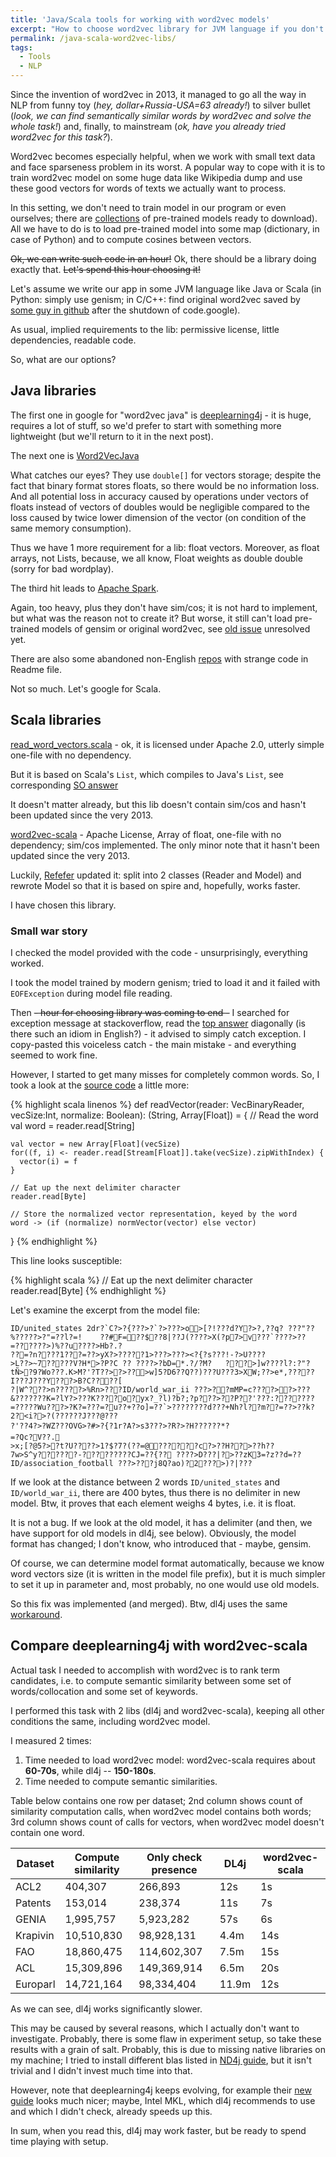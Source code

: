 ```yaml
---
title: 'Java/Scala tools for working with word2vec models'
excerpt: "How to choose word2vec library for JVM language if you don't want to learn new models, but need to read already learned vectors and compute similarity."
permalink: /java-scala-word2vec-libs/
tags:
  - Tools
  - NLP
---
```


Since the invention of word2vec in 2013,
it managed to go all the way in NLP from funny toy (_hey, dollar+Russia-USA=63 already!_)
to silver bullet (_look, we can find semantically similar words by word2vec and solve the whole task!_)
 and, finally, to mainstream (_ok, have you already tried word2vec for this task?_).

Word2vec becomes especially helpful,
when we work with small text data and face sparseness problem in its worst.
A popular way to cope with it is to train word2vec model on some huge data like Wikipedia dump
and use these good vectors for words of texts we actually want to process.

In this setting, we don't need to train model in our program or even ourselves;
there are [collections](https://github.com/3Top/word2vec-api#where-to-get-a-pretrained-models)
 of pre-trained models ready to download).
All we have to do is to load pre-trained model into some map
(dictionary, in case of Python) and to compute cosines between vectors.

~~Ok, we can write such code in an hour!~~
Ok, there should be a library doing exactly that. ~~Let's spend this hour choosing it!~~

Let's assume we write our app in some JVM language like Java or Scala
(in Python: simply use genism;
in C/C++: find original word2vec saved by [some guy in github](https://github.com/3Top/word2vec-api#where-to-get-a-pretrained-models)
after the shutdown of code.google).

As usual, implied requirements to the lib:
permissive license, little dependencies, readable code.

So, what are our options?

## Java libraries
The first one in google for "word2vec java" is [deeplearning4j](https://deeplearning4j.org) -
it is huge, requires a lot of stuff,
so we'd prefer to start with something more lightweight (but we'll return to it in the next post).

The next one is [Word2VecJava](https://github.com/medallia/Word2VecJava)

What catches our eyes? They use `double[]` for vectors storage; despite the fact that binary format stores floats, so there would be no information loss. 
And all potential loss in accuracy caused by operations under vectors of floats instead of vectors of doubles would be negligible compared to the loss caused by twice lower dimension of the vector (on condition of the same memory consumption).

Thus we have 1 more requirement for a lib: float vectors. Moreover, as float arrays, not Lists, because, we all know, Float weights as double double (sorry for bad wordplay).

The third hit leads to [Apache Spark](http://spark.apache.org/docs/latest/ml-features.html#word2vec). 

Again, too heavy, plus they don't have sim/cos;
it is not hard to implement, but what was the reason not to create it?
But worse, it still can't load pre-trained models of gensim or original word2vec,
see [old issue](https://issues.apache.org/jira/browse/SPARK-9484) unresolved yet.

There are also some abandoned non-English [repos](https://github.com/NLPchina/Word2VEC_java)
with strange code in Readme file.

Not so much. Let's google for Scala.

## Scala libraries
[read_word_vectors.scala](https://github.com/awhogue/word2vec-scala/blob/master/read_word_vectors.scala) -
ok, it is licensed under Apache 2.0, utterly simple one-file with no dependency.

But it is based on Scala's `List`, which compiles to Java's `List`, see corresponding [SO answer](http://stackoverflow.com/questions/2712877/difference-between-array-and-list-in-scala)

It doesn't matter already, but this lib doesn't contain sim/cos and hasn't been updated since the very 2013.

[word2vec-scala](https://github.com/trananh/word2vec-scala) - Apache License, Array of float, one-file with no dependency; sim/cos implemented.
The only minor note that it hasn't been updated since the very 2013.

Luckily, [Refefer](https://github.com/Refefer) updated it:
split into 2 classes (Reader and Model)
and rewrote Model so that it is based on spire and, hopefully, works faster.

I have chosen this library.

### Small war story

I checked the model provided with the code - unsurprisingly, everything worked.

I took the model trained by modern genism;
tried to load it and it failed with `EOFException` during model file reading.

Then ~~- hour for choosing library was coming to end -~~ I searched for exception message at stackoverflow,
read the [top answer](http://stackoverflow.com/questions/18451232/eofexception-how-to-handle) diagonally (is there such an idiom in English?) -
it advised to simply catch exception.
I copy-pasted this voiceless catch - the main mistake - and everything seemed to work fine.

However, I started to get many misses for completely common words.
So, I took a look at the [source code](https://github.com/Refefer/word2vec-scala/blob/b75b33201a1b073d5e47b6b48837ede905a9e301/src/main/scala/word2vec/Reader.scala#L98) a little more:

{% highlight scala linenos %}
def readVector(reader: VecBinaryReader, vecSize:Int, normalize: Boolean): (String, Array[Float]) = {
     // Read the word
    val word = reader.read[String]

    val vector = new Array[Float](vecSize)
    for((f, i) <- reader.read[Stream[Float]].take(vecSize).zipWithIndex) {
      vector(i) = f
    }

    // Eat up the next delimiter character
    reader.read[Byte]

    // Store the normalized vector representation, keyed by the word
    word -> (if (normalize) normVector(vector) else vector)
}
{% endhighlight %}

This line looks susceptible:

{% highlight scala %}
// Eat up the next delimiter character
reader.read[Byte]
{% endhighlight %}

Let's examine the excerpt from the model file:

```
ID/united_states 2dr?`C?>?{???>?`?>???>o>[?!???d?Y?>?,??q? ???"??%?????>?"=??l?=!	??#F=??$??8|??J(????>X(?p7>v???`????>??=??????>)%??u????>Hb?.?
??=?n????1???=??>yX?>?????1>???>???><?{?s???!-?>U????
>L??>~7?????V?H*>?P?C ?? ????>?bD=*.?/?M?	???>]w????l?:?"?tÑ>?9?Wo???.K>M?'?T??>?>??>w]5?D6??Q??)???U???3>XW;??>e*,?????I???J???Y???>B?C????[
?|W^???>n?????>%Rn>???ID/world_war_ii ???>??mMP=c????>?>???&???????K=?lY?>???K????o?yx?_?l)?b?;?p???>??P??'???:???????=?????Wu???>?K?=???=?u??+??o]=??`>????????d???+Nh?l??m??=??>??k?2?<i?>?(??????J???@???
?'??4?>?WZ???OVG>?#>?{?1r?A?>s3???>?R?>?H??????*?
=?Qc?V??.
>x;[?@5?>?t?U????>1?$?7?(??=@??????c?>??H??>??h??7w>S^y??????-?????????CJ=??{??	????>D???|?>??zK3=?z??d=??ID/association_football ???>???j8Q?ao)?2???>)?|???
```

If we look at the distance between 2 words `ID/united_states` and `ID/world_war_ii`, there are 400 bytes, thus there is no delimiter in new model.
Btw, it proves that each element weighs 4 bytes, i.e. it is float.

It is not a bug. If we look at the old model, it has a delimiter (and then, we have support for old models in dl4j, see below).
Obviously, the model format has changed; I don't know, who introduced that - maybe, gensim.

Of course, we can determine model format automatically, because we know word vectors size (it is written in the model file prefix),
but it is much simpler to set it up in parameter and, most probably, no one would use old models.

So this fix was implemented (and merged).
Btw, dl4j uses the same [workaround](https://github.com/deeplearning4j/deeplearning4j/blob/91a481ae8f5bcb4c9ff3463c1bba2df69d7325d2/deeplearning4j-nlp-parent/deeplearning4j-nlp/src/main/java/org/deeplearning4j/models/embeddings/loader/WordVectorSerializer.java#L114).

## Compare deeplearning4j with word2vec-scala

Actual task I needed to accomplish with word2vec is to rank term candidates, 
i.e. to compute semantic similarity between some set of words/collocation and some set of keywords.

I performed this task with 2 libs (dl4j and word2vec-scala), 
keeping all other conditions the same, including word2vec model.

I measured 2 times:
1. Time needed to load word2vec model: word2vec-scala requires about **60-70s**, while dl4j -- **150-180s**.
2. Time needed to compute semantic similarities.

Table below contains one row per dataset; 
2nd column shows count of similarity computation calls, when word2vec model contains both words;
3rd column shows count of calls for vectors, when word2vec model doesn't contain one word.

| Dataset  | Compute similarity | Only check presence | DL4j  | word2vec-scala |
|----------|--------------------|---------------------|-------|----------------|
| ACL2     |            404,307 |             266,893 |   12s |             1s |
| Patents  |            153,014 |             238,374 |   11s |             7s |
| GENIA    |          1,995,757 |           5,923,282 |   57s |             6s |
| Krapivin |         10,510,830 |          98,928,131 |  4.4m |            14s |
| FAO      |         18,860,475 |         114,602,307 |  7.5m |            15s |
| ACL      |         15,309,896 |         149,369,914 |  6.5m |            20s |
| Europarl |         14,721,164 |          98,334,404 | 11.9m |            12s |

As we can see, dl4j works significantly slower.

This may be caused by several reasons, which I actually don't want to investigate.
Probably, there is some flaw in experiment setup, so take these results with a grain of salt.
Probably, this is due to missing native libraries on my machine; 
I tried to install different blas listed in [ND4j guide](http://nd4j.org/getstarted.html),
but it isn't trivial and I didn't invest much time into that.

However, note that deeplearning4j keeps evolving, for example their [new guide](https://deeplearning4j.org/native) looks much nicer;
maybe, Intel MKL, which dl4j recommends to use and which I didn't check, already speeds up this.

In sum, when you read this, dl4j may work faster, but be ready to spend time playing with setup.

[//]: # (So, currently and/or for small projects in Java/Scala I'd recommend to use word2vec-scala.)
